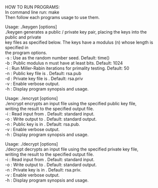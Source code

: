 HOW TO RUN PROGRAMS:  
In command line run: make  
Then follow each programs usage to use them.  

Usage: ./keygen [options]  
  ./keygen generates a public / private key pair, placing the keys into the public and private  
  key files as specified below. The keys have a modulus (n) whose length is specified in  
  the program options.  
    -s <seed>   : Use <seed> as the random number seed. Default: time()  
    -b <bits>   : Public modulus n must have at least <bits> bits. Default: 1024  
    -i <iters>  : Run <iters> Miller-Rabin iterations for primality testing. Default: 50  
    -n <pbfile> : Public key file is <pbfile>. Default: rsa.pub  
    -d <pvfile> : Private key file is <pvfile>. Default: rsa.priv  
    -v          : Enable verbose output.  
    -h          : Display program synopsis and usage.  
  
Usage: ./encrypt [options]  
  ./encrypt encrypts an input file using the specified public key file,  
  writing the result to the specified output file.  
    -i <infile> : Read input from <infile>. Default: standard input.  
    -o <outfile>: Write output to <outfile>. Default: standard output.  
    -n <keyfile>: Public key is in <keyfile>. Default: rsa.pub.  
    -v          : Enable verbose output.  
    -h          : Display program synopsis and usage.  
  
Usage: ./decrypt [options]  
  ./decrypt decrypts an input file using the specified private key file,  
  writing the result to the specified output file.  
    -i <infile> : Read input from <infile>. Default: standard input.  
    -o <outfile>: Write output to <outfile>. Default: standard output.  
    -n <keyfile>: Private key is in <keyfile>. Default: rsa.priv.  
    -v          : Enable verbose output.  
    -h          : Display program synopsis and usage.  